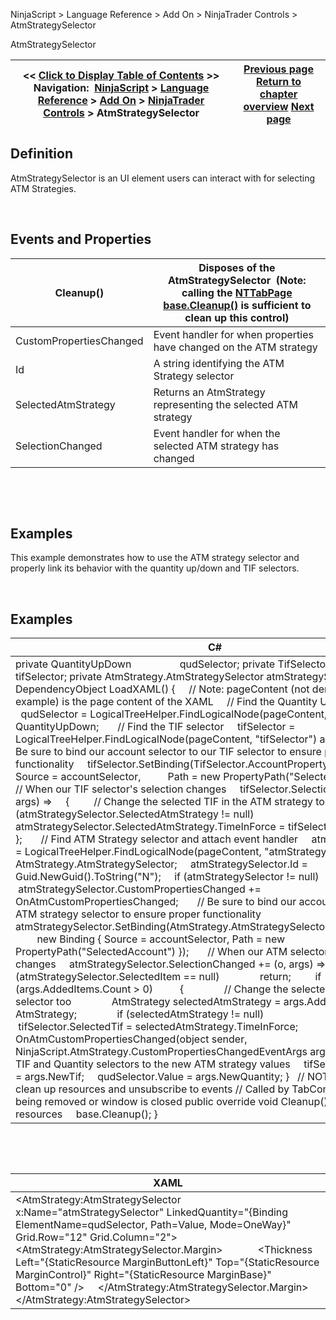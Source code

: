 ﻿


NinjaScript \> Language Reference \> Add On \> NinjaTrader Controls \> AtmStrategySelector






















AtmStrategySelector







| \<\< [Click to Display Table of Contents](atmstrategyselector.md) \>\> **Navigation:**     [NinjaScript](ninjascript-1.md) \> [Language Reference](language_reference_wip-1.md) \> [Add On](add_on-1.md) \> [NinjaTrader Controls](controls-1.md) \> AtmStrategySelector | [Previous page](accountselector-1.md) [Return to chapter overview](controls-1.md) [Next page](instrumentselector-1.md) |
| --- | --- |











## Definition


AtmStrategySelector is an UI element users can interact with for selecting ATM Strategies.


 


## Events and Properties




| Cleanup() | Disposes of the AtmStrategySelector  (Note: calling the [NTTabPage base.Cleanup()](nttabpage_cleanup-1.md) is sufficient to clean up this control) |
| --- | --- |
| CustomPropertiesChanged | Event handler for when properties have changed on the ATM strategy |
| Id | A string identifying the ATM Strategy selector |
| SelectedAtmStrategy | Returns an AtmStrategy representing the selected ATM strategy |
| SelectionChanged | Event handler for when the selected ATM strategy has changed |



 


 


## Examples


This example demonstrates how to use the ATM strategy selector and properly link its behavior with the quantity up/down and TIF selectors.


 


## Examples




| C\# |
| --- |
| private QuantityUpDown                  qudSelector; private TifSelector                     tifSelector; private AtmStrategy.AtmStrategySelector atmStrategySelector;   private DependencyObject LoadXAML() {      // Note: pageContent (not demonstrated in this example) is the page content of the XAML      // Find the Quantity Up\-Down selector      qudSelector \= LogicalTreeHelper.FindLogicalNode(pageContent, "qudSelector") as QuantityUpDown;        // Find the TIF selector      tifSelector \= LogicalTreeHelper.FindLogicalNode(pageContent, "tifSelector") as TifSelector;        // Be sure to bind our account selector to our TIF selector to ensure proper functionality      tifSelector.SetBinding(TifSelector.AccountProperty, new Binding { Source \= accountSelector,           Path \= new PropertyPath("SelectedAccount") });        // When our TIF selector's selection changes      tifSelector.SelectionChanged \+\= (o, args) \=\>      {           // Change the selected TIF in the ATM strategy too          if (atmStrategySelector.SelectedAtmStrategy !\= null)                atmStrategySelector.SelectedAtmStrategy.TimeInForce \= tifSelector.SelectedTif;      };        // Find ATM Strategy selector and attach event handler      atmStrategySelector \= LogicalTreeHelper.FindLogicalNode(pageContent, "atmStrategySelector") as AtmStrategy.AtmStrategySelector;      atmStrategySelector.Id \= Guid.NewGuid().ToString("N");      if (atmStrategySelector !\= null)           atmStrategySelector.CustomPropertiesChanged \+\= OnAtmCustomPropertiesChanged;        // Be sure to bind our account selector to our ATM strategy selector to ensure proper functionality      atmStrategySelector.SetBinding(AtmStrategy.AtmStrategySelector.AccountProperty,          new Binding { Source \= accountSelector, Path \= new PropertyPath("SelectedAccount") });        // When our ATM selector's selection changes      atmStrategySelector.SelectionChanged \+\= (o, args) \=\>      {          if (atmStrategySelector.SelectedItem \=\= null)                return;          if (args.AddedItems.Count \> 0\)           {                // Change the selected TIF in our TIF selector too                AtmStrategy selectedAtmStrategy \= args.AddedItems\[0] as AtmStrategy;                if (selectedAtmStrategy !\= null)                     tifSelector.SelectedTif \= selectedAtmStrategy.TimeInForce;          }  }; }   private void OnAtmCustomPropertiesChanged(object sender, NinjaScript.AtmStrategy.CustomPropertiesChangedEventArgs args) {      // Adjust our TIF and Quantity selectors to the new ATM strategy values      tifSelector.SelectedTif \= args.NewTif;      qudSelector.Value \= args.NewQuantity; }   // NOTE: Don't forget to clean up resources and unsubscribe to events // Called by TabControl when tab is being removed or window is closed public override void Cleanup() {     // Clean up our resources      base.Cleanup(); } |



 


 




| XAML |
| --- |
| \<AtmStrategy:AtmStrategySelector x:Name\="atmStrategySelector" LinkedQuantity\="{Binding ElementName\=qudSelector, Path\=Value, Mode\=OneWay}" Grid.Row\="12" Grid.Column\="2"\>      \<AtmStrategy:AtmStrategySelector.Margin\>              \<Thickness Left\="{StaticResource MarginButtonLeft}" Top\="{StaticResource MarginControl}" Right\="{StaticResource MarginBase}" Bottom\="0" /\>      \</AtmStrategy:AtmStrategySelector.Margin\> \</AtmStrategy:AtmStrategySelector\> |









